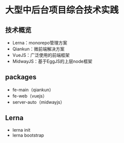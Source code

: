 # 大型中后台项目综合技术实践 
## 技术概览
- Lerna：monorepo管理方案
- Qiankun：微前端解决方案
- VueJS：广泛使用的前端框架
- MidwayJS：基于EggJS的上层node框架

## packages
- fe-main（qiankun）
- fe-web（vuejs）
- server-auto（midwayjs）

## Lerna
- lerna init
- lerna bootstrap 
